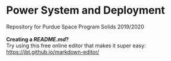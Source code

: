 # Power System and Deployment
Repository for Purdue Space Program Solids 2019/2020
<br /><br /> 
**Creating a *README.md*?** <br />
 Try using this free online editor that makes it super easy: 
<https://jbt.github.io/markdown-editor/>
